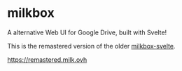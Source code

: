 # milkbox

A alternative Web UI for Google Drive, built with Svelte!

This is the remastered version of the older [milkbox-svelte](https://github.com/allilk/milkbox-svelte).

https://remastered.milk.ovh
